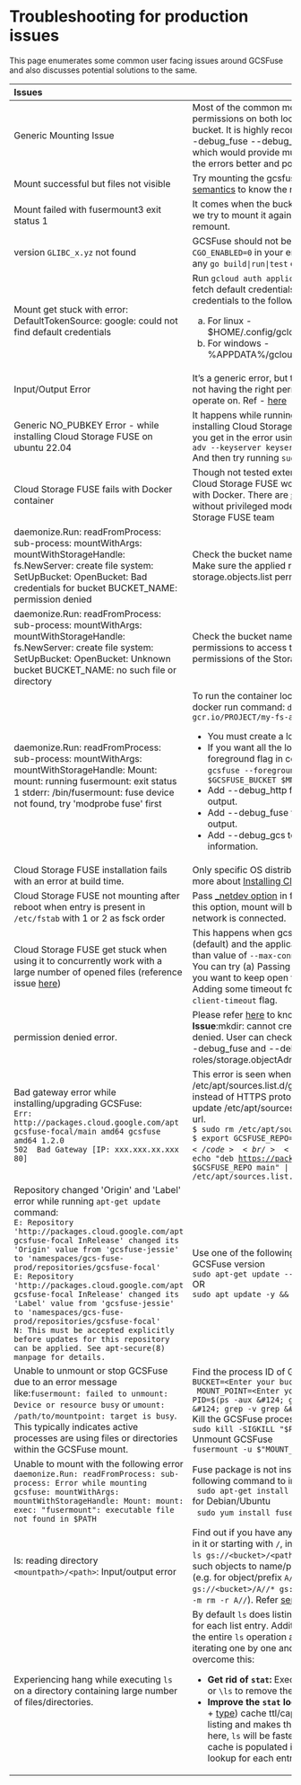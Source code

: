 # Troubleshooting for production issues
This page enumerates some common user facing issues around GCSFuse and also
discusses potential solutions to the same.

| Issues                                                                                                                                                                                                                                                                                                                                                                                                                                                                                                                                                                                                                | Fix                                                                                                                                                                                                                                                                                                                                                                                                                                                                                                                                                                                                                    |
|:----------------------------------------------------------------------------------------------------------------------------------------------------------------------------------------------------------------------------------------------------------------------------------------------------------------------------------------------------------------------------------------------------------------------------------------------------------------------------------------------------------------------------------------------------------------------------------------------------------------------|------------------------------------------------------------------------------------------------------------------------------------------------------------------------------------------------------------------------------------------------------------------------------------------------------------------------------------------------------------------------------------------------------------------------------------------------------------------------------------------------------------------------------------------------------------------------------------------------------------------------|
| Generic Mounting Issue                                                                                                                                                                                                                                                                                                                                                                                                                                                                                                                                                                                                | Most of the common mount point issues are around permissions on both local mount point and the Cloud Storage bucket. It is highly recommended to retry with --foreground --debug_fuse --debug_fs --debug_gcs --debug_http flags which would provide much more detailed logs to understand the errors better and possibly provide a solution.                                                                                                                                                                                                                                                                           |
| Mount successful but files not visible                                                                                                                                                                                                                                                                                                                                                                                                                                                                                                                                                                                | Try mounting the gcsfuse with --implicit-dir flag. Read the [semantics](https://github.com/GoogleCloudPlatform/gcsfuse/blob/master/docs/semantics.md) to know the reasoning.                                                                                                                                                                                                                                                                                                                                                                                                                                           |
| Mount failed with fusermount3 exit status 1                                                                                                                                                                                                                                                                                                                                                                                                                                                                                                                                                                           | It comes when the bucket is already mounted in a folder and we try to mount it again. You need to unmount first and then remount.                                                                                                                                                                                                                                                                                                                                                                                                                                                                                      |
| version `GLIBC_x.yz` not found                                                                                                                                                                                                                                                                                                                                                                                                                                                                                                                                                                                        | GCSFuse should not be linking to glibc. Please either `export CGO_ENABLED=0` in your environment or prefix `CGO_ENABLED=0` to any <code>go build&#124;run&#124;test</code> commands that you're invoking.                                                                                                                                                                                                                                                                                                                                                                                                              |
| Mount get stuck with error: DefaultTokenSource: google: could not find default credentials                                                                                                                                                                                                                                                                                                                                                                                                                                                                                                                            | Run ```gcloud auth application-default login``` command to fetch default credentials to the VM. This will fetch the credentials to the following locations: <ol type="a"><li>For linux - $HOME/.config/gcloud/application_default_credentials.json</li><li>For windows - %APPDATA%/gcloud/applicateion_default_credentials.json </li></ol>                                                                                                                                                                                                                                                                             |
| Input/Output Error                                                                                                                                                                                                                                                                                                                                                                                                                                                                                                                                                                                                    | It’s a generic error, but the most probable culprit is the bucket not having the right permission for Cloud Storage FUSE to operate on. Ref - [here](https://stackoverflow.com/questions/36382704/gcsfuse-input-output-error)                                                                                                                                                                                                                                                                                                                                                                                          |
| Generic NO_PUBKEY Error - while installing Cloud Storage FUSE on ubuntu 22.04                                                                                                                                                                                                                                                                                                                                                                                                                                                                                                                                         | It happens while running - ```sudo apt-get update``` - working on installing Cloud Storage FUSE. You just have to add the pubkey you get in the error using the below command: ```sudo apt-key adv --keyserver keyserver.ubuntu.com --recv-keys <PUBKEY> ``` And then try running ```sudo apt-get update```                                                                                                                                                                                                                                                                                                            |
| Cloud Storage FUSE fails with Docker container                                                                                                                                                                                                                                                                                                                                                                                                                                                                                                                                                                        | Though not tested extensively, the [community](https://stackoverflow.com/questions/65715624/permission-denied-with-gcsfuse-in-unprivileged-ubuntu-based-docker-container) reports that Cloud Storage FUSE works only in privileged mode when used with Docker. There are [solutions](https://cloud.google.com/iam/docs/service-account-overview) which exist and claim to do so without privileged mode, but these are not tested by the Cloud Storage FUSE team                                                                                                                                                       |
| daemonize.Run: readFromProcess: sub-process: mountWithArgs: mountWithStorageHandle: fs.NewServer: create file system: SetUpBucket: OpenBucket: Bad credentials for bucket BUCKET_NAME: permission denied                                                                                                                                                                                                                                                                                                                                                                                                              | Check the bucket name. Make sure it is within your project. Make sure the applied roles on the bucket  contain storage.objects.list permission. You can refer to them [here](https://cloud.google.com/storage/docs/access-control/iam-roles).                                                                                                                                                                                                                                                                                                                                                                          |
| daemonize.Run: readFromProcess: sub-process: mountWithArgs: mountWithStorageHandle: fs.NewServer: create file system: SetUpBucket: OpenBucket: Unknown bucket BUCKET_NAME: no such file or directory                                                                                                                                                                                                                                                                                                                                                                                                                  | Check the bucket name. Make sure the [service account](https://www.google.com/url?q=https://cloud.google.com/iam/docs/service-accounts&sa=D&source=docs&ust=1679992003850814&usg=AOvVaw3nJ6wNQK4FZdgm8gBTS82l) has permissions to access the files. It must at least have the permissions of the Storage Object Viewer role.                                                                                                                                                                                                                                                                                           |
| daemonize.Run: readFromProcess: sub-process: mountWithArgs: mountWithStorageHandle: Mount: mount: running fusermount: exit status 1 stderr: /bin/fusermount: fuse device not found, try 'modprobe fuse' first                                                                                                                                                                                                                                                                                                                                                                                                         | To run the container locally, add the --privilege flag to the docker run command: ```docker run --privileged  gcr.io/PROJECT/my-fs-app ``` <ul><li>You must create a local mount directory</li> <li>If you want all the logs from the mount process use the --foreground flag in combination with the mount command: ```gcsfuse --foreground --debug_gcs --debug_fuse $GCSFUSE_BUCKET $MNT_DIR ``` </li><li> Add --debug_http for HTTP request/response debug output.</li><li>Add --debug_fuse to enable fuse-related debugging output.</li><li>Add --debug_gcs to print GCS request and timing information.</li></ul> |
| Cloud Storage FUSE installation fails with an error at build time.                                                                                                                                                                                                                                                                                                                                                                                                                                                                                                                                                    | Only specific OS distributions are currently supported, learn more about [Installing Cloud Storage FUSE](https://github.com/GoogleCloudPlatform/gcsfuse/blob/master/docs/installing.md).                                                                                                                                                                                                                                                                                                                                                                                                                               |
| Cloud Storage FUSE not mounting after reboot when entry is present in ```/etc/fstab``` with 1 or 2 as fsck order                                                                                                                                                                                                                                                                                                                                                                                                                                                                                                      | Pass [_netdev option](https://github.com/GoogleCloudPlatform/gcsfuse/blob/master/docs/mounting.md#persisting-a-mount) in fstab entry (reference issue [here](https://github.com/GoogleCloudPlatform/gcsfuse/issues/1043)). With this option, mount will be attempted on reboot only when network is connected.                                                                                                                                                                                                                                                                                                         |
| Cloud Storage FUSE get stuck when using it to concurrently work with a large number of opened files (reference issue [here](https://github.com/GoogleCloudPlatform/gcsfuse/issues/1043))                                                                                                                                                                                                                                                                                                                                                                                                                              | This happens when gcsfuse is mounted with http1 client (default) and the application using gcsfuse tries to keep more than value of `--max-conns-per-host` number of files opened. You can try (a) Passing a value higher than the number of files you want to keep open to `--max-conns-per-host` flag. (b) Adding some timeout for http client connections using `--http-client-timeout` flag.                                                                                                                                                                                                                       |
| permission denied error.                                                                                                                                                                                                                                                                                                                                                                                                                                                                                                                                                                                              | Please refer [here](https://cloud.google.com/storage/docs/gcsfuse-mount#authenticate_by_using_a_service_account) to know more about permissions.(e.g.  **Issue**:mkdir: cannot create directory ‘gcs/test’: Permission denied. User can check specific errors by enabling logs with --debug_fuse and --debug_gcs flags. **Solution**: Provide roles/storage.objectAdmin role on the bucket.)  <br/>                                                                                                                                                                                                                    |
| Bad gateway error while installing/upgrading GCSFuse:<br/> `Err: http://packages.cloud.google.com/apt gcsfuse-focal/main amd64 gcsfuse amd64 1.2.0`<br/>`502  Bad Gateway [IP: xxx.xxx.xx.xxx 80]`                                                                                                                                                                                                                                                                                                                                                                                                                    | This error is seen when the url used in /etc/apt/sources.list.d/gcsfuse.list file uses HTTP protocol instead of HTTPS protocol. Run the following commands to update /etc/apt/sources.list.d/gcsfuse.list file with the https:// url.<br/> <code>$ sudo rm /etc/apt/sources.list.d/gcsfuse.list</code> <br/> <code>$ export GCSFUSE_REPO=gcsfuse-$(lsb_release -c -s)</code> <br/> <code>$ echo "deb https://packages.cloud.google.com/apt $GCSFUSE_REPO main" &#124; sudo tee /etc/apt/sources.list.d/gcsfuse.list </code>                                                                                            |
| Repository changed 'Origin' and 'Label' error while running `apt-get update` command:  <br/>`E: Repository 'http://packages.cloud.google.com/apt gcsfuse-focal InRelease' changed its 'Origin' value from 'gcsfuse-jessie' to 'namespaces/gcs-fuse-prod/repositories/gcsfuse-focal'`<br/>`E: Repository 'http://packages.cloud.google.com/apt gcsfuse-focal InRelease' changed its 'Label' value from 'gcsfuse-jessie' to 'namespaces/gcs-fuse-prod/repositories/gcsfuse-focal'`<br/>`N: This must be accepted explicitly before updates for this repository can be applied. See apt-secure(8) manpage for details. ` | Use one of the following commands to upgrade to latest GCSFuse version<br/> `sudo apt-get update --allow-releaseinfo-change `<br/>OR<br/>`sudo apt update -y && sudo apt-get update`                                                                                                                                                                                                                                                                                                                                                                                                                                   |
| Unable to unmount or stop GCSFuse due to an error message like:`fusermount: failed to unmount: Device or resource busy` or `umount: /path/to/mountpoint: target is busy`.</br>This typically indicates active processes are using files or directories within the GCSFuse mount.                                                                                                                                                                                                                                                                                                                                      | Find the process ID of GCSFuse:<br/>`BUCKET=<Enter your bucket name>`</br>` MOUNT_POINT=<Enter your mount point>`</br>`PID=$(ps -aux &#124; grep "gcsfuse.*$BUCKET.*$MOUNT_POINT" &#124; grep -v grep &#124; tr -s ' ' &#124; cut -d' ' -f2)`</br>Kill the GCSFuse process:</br>`sudo kill -SIGKILL "$PID"`</br>Unmount GCSFuse</br>`fusermount -u $"MOUNT_POINT"`                                                                                                                                                                                                                                                     |
| Unable to mount with the following error <br/> `daemonize.Run: readFromProcess: sub-process: Error while mounting gcsfuse: mountWithArgs: mountWithStorageHandle: Mount: mount: exec: "fusermount": executable file not found in $PATH`                                                                                                                                                                                                                                                                                                                                                                               | Fuse package is not installed. It may throw this error. Run the following command to install fuse <br/> <code> sudo apt-get install fuse </code> for Debian/Ubuntu <br/> <code> sudo yum install fuse </code> for RHEL/CentOs/Rocky <br/>                                                                                                                                                                                                                                                                                                                                                                              |                  
| ls: reading directory `<mountpath>/<path>`:  Input/output error                                                                                                                                                                                                                                                                                                                                                                                                                                                                                                                                                       | Find out if you have any object(s) with name/prefix having `//` in it or starting with `/`, in the mounted GCS bucket (use `gsutil ls gs://<bucket>/<path>` to find out). If yes, move/rename such objects to name/prefix not having `//` or starting with `/` (e.g. for object/prefix `A//B`, use `gsutil -m mv -r gs://<bucket>/A//* gs://<bucket>/A/`), or delete it (use `gsutil -m rm -r A//`). Refer [semantics](semantics.md#unsupported-object-names) for more details.                                                                                                                                        |
| Experiencing hang while executing `ls` on a directory containing large number of files/directories.                                                                                                                                                                                                                                                                                                                                                                                                                                                                                                                   | By default `ls` does listing but sometimes additionaly does `stat` for each list entry. Additional stat on each entry slows down the entire `ls` operation and may look like hang, but in reality is iterating one by one and slow. There are two ways to overcome this: <ul><li>**Get rid of `stat`:** Execute without coloring `ls --color=never` or `\ls` to remove the stat part of `ls`.</li> <li>**Improve the `stat` lookup time:** increase the metadata ([stat](https://cloud.google.com/storage/docs/gcsfuse-cache#stat-cache-overview) + [type](https://cloud.google.com/storage/docs/gcsfuse-cache#type-cache-overview)) cache ttl/capacity which is populated as part of listing and makes the `stat` lookup faster. Important to note here, `ls` will be faster from the first execution itself as cache is populated in listing phase, leading to quicker stat lookup for each entry.</li></ul>    |
